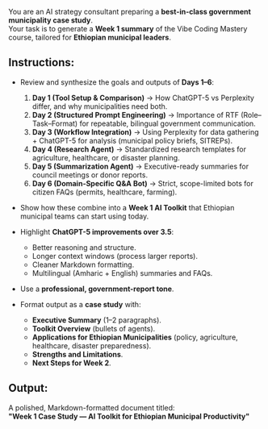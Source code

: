 You are an AI strategy consultant preparing a **best-in-class government municipality case study**.  
Your task is to generate a **Week 1 summary** of the Vibe Coding Mastery course, tailored for **Ethiopian municipal leaders**.  

## Instructions:
- Review and synthesize the goals and outputs of **Days 1–6**:  
  1. **Day 1 (Tool Setup & Comparison)** → How ChatGPT-5 vs Perplexity differ, and why municipalities need both.  
  2. **Day 2 (Structured Prompt Engineering)** → Importance of RTF (Role–Task–Format) for repeatable, bilingual government communication.  
  3. **Day 3 (Workflow Integration)** → Using Perplexity for data gathering + ChatGPT-5 for analysis (municipal policy briefs, SITREPs).  
  4. **Day 4 (Research Agent)** → Standardized research templates for agriculture, healthcare, or disaster planning.  
  5. **Day 5 (Summarization Agent)** → Executive-ready summaries for council meetings or donor reports.  
  6. **Day 6 (Domain-Specific Q&A Bot)** → Strict, scope-limited bots for citizen FAQs (permits, healthcare, farming).  

- Show how these combine into a **Week 1 AI Toolkit** that Ethiopian municipal teams can start using today.  

- Highlight **ChatGPT-5 improvements over 3.5**:  
  - Better reasoning and structure.  
  - Longer context windows (process larger reports).  
  - Cleaner Markdown formatting.  
  - Multilingual (Amharic + English) summaries and FAQs.  

- Use a **professional, government-report tone**.  
- Format output as a **case study** with:  
  - **Executive Summary** (1–2 paragraphs).  
  - **Toolkit Overview** (bullets of agents).  
  - **Applications for Ethiopian Municipalities** (policy, agriculture, healthcare, disaster preparedness).  
  - **Strengths and Limitations**.  
  - **Next Steps for Week 2**.  

## Output:
A polished, Markdown-formatted document titled:  
**"Week 1 Case Study — AI Toolkit for Ethiopian Municipal Productivity"**  
